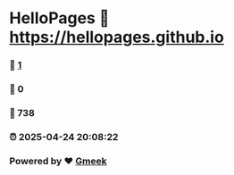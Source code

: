# HelloPages :link: https://hellopages.github.io 
### :page_facing_up: [1](https://hellopages.github.io/tag.html) 
### :speech_balloon: 0 
### :hibiscus: 738 
### :alarm_clock: 2025-04-24 20:08:22 
### Powered by :heart: [Gmeek](https://github.com/Meekdai/Gmeek)
